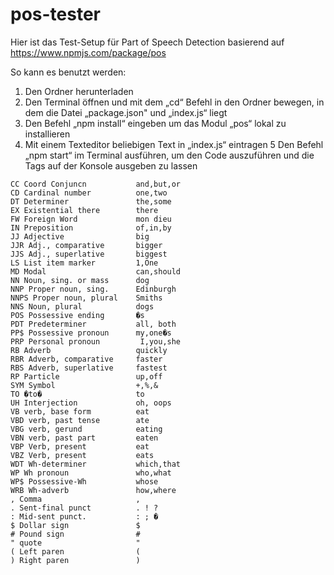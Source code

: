 # pos-tester

Hier ist das Test-Setup für Part of Speech Detection basierend auf
https://www.npmjs.com/package/pos

So kann es benutzt werden:

1. Den Ordner herunterladen
2. Den Terminal öffnen und mit dem „cd“ Befehl in den Ordner bewegen, in dem die Datei „package.json" und „index.js“ liegt
3. Den Befehl „npm install“ eingeben um das Modul „pos“ lokal zu installieren
4. Mit einem Texteditor beliebigen Text in „index.js“ eintragen
5  Den Befehl „npm start“ im Terminal ausführen, um den Code auszuführen und die Tags auf der Konsole ausgeben zu lassen


```
CC Coord Conjuncn           and,but,or
CD Cardinal number          one,two
DT Determiner               the,some
EX Existential there        there
FW Foreign Word             mon dieu
IN Preposition              of,in,by
JJ Adjective                big
JJR Adj., comparative       bigger
JJS Adj., superlative       biggest
LS List item marker         1,One
MD Modal                    can,should
NN Noun, sing. or mass      dog
NNP Proper noun, sing.      Edinburgh
NNPS Proper noun, plural    Smiths
NNS Noun, plural            dogs
POS Possessive ending       �s
PDT Predeterminer           all, both
PP$ Possessive pronoun      my,one�s
PRP Personal pronoun         I,you,she
RB Adverb                   quickly
RBR Adverb, comparative     faster
RBS Adverb, superlative     fastest
RP Particle                 up,off
SYM Symbol                  +,%,&
TO �to�                     to
UH Interjection             oh, oops
VB verb, base form          eat
VBD verb, past tense        ate
VBG verb, gerund            eating
VBN verb, past part         eaten
VBP Verb, present           eat
VBZ Verb, present           eats
WDT Wh-determiner           which,that
WP Wh pronoun               who,what
WP$ Possessive-Wh           whose
WRB Wh-adverb               how,where
, Comma                     ,
. Sent-final punct          . ! ?
: Mid-sent punct.           : ; �
$ Dollar sign               $
# Pound sign                #
" quote                     "
( Left paren                (
) Right paren               )
```
